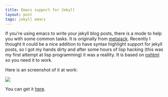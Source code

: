 ```yaml
---
title: Emacs support for Jekyll
layout: post
tags: jekyll emacs
---
```


If you're using emacs to write your jekyll blog posts, there is a mode to help you with some common tasks. It is originally from [metajack](http://metajack.im/2009/01/02/manage-jekyll-from-emacs/). Recently I thought it could be a nice addition to have syntax highlight support for jekyll posts, so I got my hands dirty and after some hours of lisp hacking (this was my first attempt at lisp programming) it was a reallity. It is based on [nxhtml](http://ourcomments.org/Emacs/nXhtml/doc/nxhtml.html) so you need it to work.<!-- -**-END-**- -->

Here is an screenshot of it at work:

<a href="http://lh5.ggpht.com/_uASPsTfW2ao/S8IdbhfcsiI/AAAAAAAAAD0/oyN3znNuWXg/jekyll-highlight.png" target="_blank"><img src="http://lh5.ggpht.com/_uASPsTfW2ao/S8IdbhfcsiI/AAAAAAAAAD0/oyN3znNuWXg/s400/jekyll-highlight.png" /></a>

You can get it [here](http://github.com/diasjorge/jekyll.el).